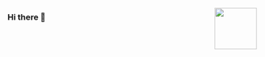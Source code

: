<a href="https://i.namu.wiki/i/jPNvTkfpYCtCmhJaOG1Rruy5jhqS1v2BW5pm_NBLYIgR2s1mgJduDiTENM8L26LG7aVDfW33mLKJXnwy3On1sQ.webp"><img align="right" height="85px" width="auto" src="https://i.namu.wiki/i/jPNvTkfpYCtCmhJaOG1Rruy5jhqS1v2BW5pm_NBLYIgR2s1mgJduDiTENM8L26LG7aVDfW33mLKJXnwy3On1sQ.webp"></a>

### Hi there 👋

<!--
**junyeong-Cho/junyeong-Cho** is a ✨ _special_ ✨ repository because its `README.md` (this file) appears on your GitHub profile.

Here are some ideas to get you started:

- 🔭 I’m currently working on ...
- 🌱 I’m currently learning ...
- 👯 I’m looking to collaborate on ...
- 🤔 I’m looking for help with ...
- 💬 Ask me about ...
- 📫 How to reach me: ...
- 😄 Pronouns: ...
- ⚡ Fun fact: ...
-->
